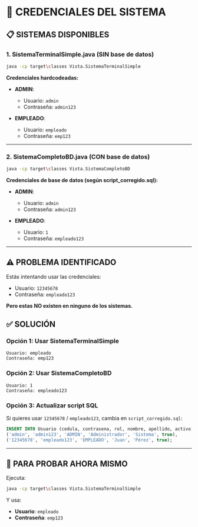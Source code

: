 # 🔐 CREDENCIALES DEL SISTEMA

## 📋 **SISTEMAS DISPONIBLES**

### **1. SistemaTerminalSimple.java** (SIN base de datos)
```bash
java -cp target\classes Vista.SistemaTerminalSimple
```

**Credenciales hardcodeadas:**
- **ADMIN**: 
  - Usuario: `admin`
  - Contraseña: `admin123`

- **EMPLEADO**: 
  - Usuario: `empleado`
  - Contraseña: `emp123`

---

### **2. SistemaCompletoBD.java** (CON base de datos)
```bash
java -cp target\classes Vista.SistemaCompletoBD
```

**Credenciales de base de datos (según script_corregido.sql):**
- **ADMIN**: 
  - Usuario: `admin`
  - Contraseña: `admin123`

- **EMPLEADO**: 
  - Usuario: `1`
  - Contraseña: `empleado123`

---

## ⚠️ **PROBLEMA IDENTIFICADO**

Estás intentando usar las credenciales:
- Usuario: `12345678`
- Contraseña: `empleado123`

**Pero estas NO existen en ninguno de los sistemas.**

## ✅ **SOLUCIÓN**

### **Opción 1: Usar SistemaTerminalSimple**
```
Usuario: empleado
Contraseña: emp123
```

### **Opción 2: Usar SistemaCompletoBD**
```
Usuario: 1
Contraseña: empleado123
```

### **Opción 3: Actualizar script SQL**
Si quieres usar `12345678` / `empleado123`, cambia en `script_corregido.sql`:

```sql
INSERT INTO Usuario (cedula, contrasena, rol, nombre, apellido, activo) VALUES 
('admin', 'admin123', 'ADMIN', 'Administrador', 'Sistema', true),
('12345678', 'empleado123', 'EMPLEADO', 'Juan', 'Pérez', true);
```

---

## 🚀 **PARA PROBAR AHORA MISMO**

Ejecuta:
```bash
java -cp target\classes Vista.SistemaTerminalSimple
```

Y usa:
- **Usuario**: `empleado`
- **Contraseña**: `emp123`